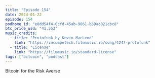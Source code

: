 ```yaml
---
title: "Episode 154"
date: 2024-01-22
episode: 154
podhome_id: "e0dd54f4-0cfd-45ab-9061-b39ac821cbc8"
btc_price_usd: "41,553"
music_credits:
  - title: "Protofunk by Kevin MacLeod"
    link: "https://incompetech.filmmusic.io/song/4247-protofunk"
  - title: "License"
    link: "https://filmmusic.io/standard-license"
tags: ["bitcoin", "podcast"]
---
```


Bitcoin for the Risk Averse